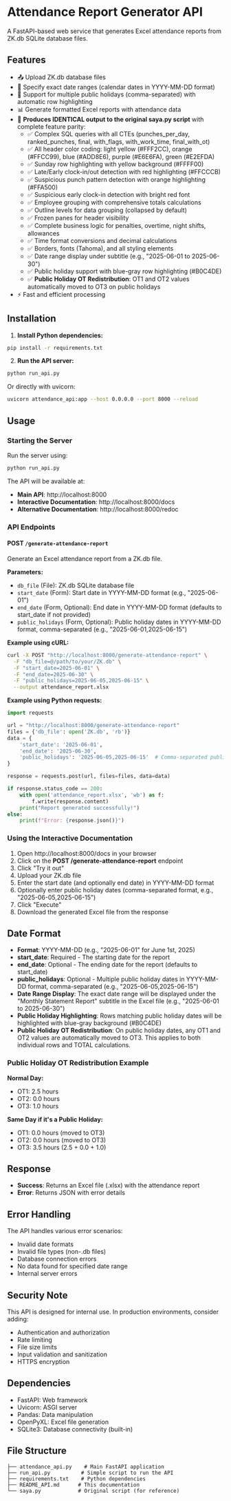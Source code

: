 # Attendance Report Generator API

A FastAPI-based web service that generates Excel attendance reports from ZK.db SQLite database files.

## Features

- 📤 Upload ZK.db database files
- 📅 Specify exact date ranges (calendar dates in YYYY-MM-DD format)
- 🎉 Support for multiple public holidays (comma-separated) with automatic row highlighting
- 📊 Generate formatted Excel reports with attendance data
- 🎨 **Produces IDENTICAL output to the original saya.py script** with complete feature parity:
  - ✅ Complex SQL queries with all CTEs (punches_per_day, ranked_punches, final, with_flags, with_work_time, final_with_ot)
  - ✅ All header color coding: light yellow (#FFF2CC), orange (#FFCC99), blue (#ADD8E6), purple (#E6E6FA), green (#E2EFDA)
  - ✅ Sunday row highlighting with yellow background (#FFFF00)
  - ✅ Late/Early clock-in/out detection with red highlighting (#FFCCCB)
  - ✅ Suspicious punch pattern detection with orange highlighting (#FFA500)
  - ✅ Suspicious early clock-in detection with bright red font
  - ✅ Employee grouping with comprehensive totals calculations
  - ✅ Outline levels for data grouping (collapsed by default)
  - ✅ Frozen panes for header visibility
  - ✅ Complete business logic for penalties, overtime, night shifts, allowances
  - ✅ Time format conversions and decimal calculations
  - ✅ Borders, fonts (Tahoma), and all styling elements
  - ✅ Date range display under subtitle (e.g., "2025-06-01 to 2025-06-30")
  - ✅ Public holiday support with blue-gray row highlighting (#B0C4DE)
  - ✅ **Public Holiday OT Redistribution**: OT1 and OT2 values automatically moved to OT3 on public holidays
- ⚡ Fast and efficient processing

## Installation

1. **Install Python dependencies:**

```bash
pip install -r requirements.txt
```

2. **Run the API server:**

```bash
python run_api.py
```

Or directly with uvicorn:

```bash
uvicorn attendance_api:app --host 0.0.0.0 --port 8000 --reload
```

## Usage

### Starting the Server

Run the server using:

```bash
python run_api.py
```

The API will be available at:

- **Main API**: http://localhost:8000
- **Interactive Documentation**: http://localhost:8000/docs
- **Alternative Documentation**: http://localhost:8000/redoc

### API Endpoints

#### POST `/generate-attendance-report`

Generate an Excel attendance report from a ZK.db file.

**Parameters:**

- `db_file` (File): ZK.db SQLite database file
- `start_date` (Form): Start date in YYYY-MM-DD format (e.g., "2025-06-01")
- `end_date` (Form, Optional): End date in YYYY-MM-DD format (defaults to start_date if not provided)
- `public_holidays` (Form, Optional): Public holiday dates in YYYY-MM-DD format, comma-separated (e.g., "2025-06-01,2025-06-15")

**Example using cURL:**

```bash
curl -X POST "http://localhost:8000/generate-attendance-report" \
  -F "db_file=@/path/to/your/ZK.db" \
  -F "start_date=2025-06-01" \
  -F "end_date=2025-06-30" \
  -F "public_holidays=2025-06-05,2025-06-15" \
  --output attendance_report.xlsx
```

**Example using Python requests:**

```python
import requests

url = "http://localhost:8000/generate-attendance-report"
files = {'db_file': open('ZK.db', 'rb')}
data = {
    'start_date': '2025-06-01',
    'end_date': '2025-06-30',
    'public_holidays': '2025-06-05,2025-06-15'  # Comma-separated public holidays
}

response = requests.post(url, files=files, data=data)

if response.status_code == 200:
    with open('attendance_report.xlsx', 'wb') as f:
        f.write(response.content)
    print("Report generated successfully!")
else:
    print(f"Error: {response.json()}")
```

### Using the Interactive Documentation

1. Open http://localhost:8000/docs in your browser
2. Click on the **POST /generate-attendance-report** endpoint
3. Click "Try it out"
4. Upload your ZK.db file
5. Enter the start date (and optionally end date) in YYYY-MM-DD format
6. Optionally enter public holiday dates (comma-separated format, e.g., "2025-06-05,2025-06-15")
7. Click "Execute"
8. Download the generated Excel file from the response

## Date Format

- **Format**: YYYY-MM-DD (e.g., "2025-06-01" for June 1st, 2025)
- **start_date**: Required - The starting date for the report
- **end_date**: Optional - The ending date for the report (defaults to start_date)
- **public_holidays**: Optional - Multiple public holiday dates in YYYY-MM-DD format, comma-separated (e.g., "2025-06-05,2025-06-15")
- **Date Range Display**: The exact date range will be displayed under the "Monthly Statement Report" subtitle in the Excel file (e.g., "2025-06-01 to 2025-06-30")
- **Public Holiday Highlighting**: Rows matching public holiday dates will be highlighted with blue-gray background (#B0C4DE)
- **Public Holiday OT Redistribution**: On public holiday dates, any OT1 and OT2 values are automatically moved to OT3. This applies to both individual rows and TOTAL calculations.

### Public Holiday OT Redistribution Example

**Normal Day:**

- OT1: 2.5 hours
- OT2: 0.0 hours
- OT3: 1.0 hours

**Same Day if it's a Public Holiday:**

- OT1: 0.0 hours (moved to OT3)
- OT2: 0.0 hours (moved to OT3)
- OT3: 3.5 hours (2.5 + 0.0 + 1.0)

## Response

- **Success**: Returns an Excel file (.xlsx) with the attendance report
- **Error**: Returns JSON with error details

## Error Handling

The API handles various error scenarios:

- Invalid date formats
- Invalid file types (non-.db files)
- Database connection errors
- No data found for specified date range
- Internal server errors

## Security Note

This API is designed for internal use. In production environments, consider adding:

- Authentication and authorization
- Rate limiting
- File size limits
- Input validation and sanitization
- HTTPS encryption

## Dependencies

- FastAPI: Web framework
- Uvicorn: ASGI server
- Pandas: Data manipulation
- OpenPyXL: Excel file generation
- SQLite3: Database connectivity (built-in)

## File Structure

```
├── attendance_api.py    # Main FastAPI application
├── run_api.py          # Simple script to run the API
├── requirements.txt    # Python dependencies
├── README_API.md      # This documentation
└── saya.py            # Original script (for reference)
```
